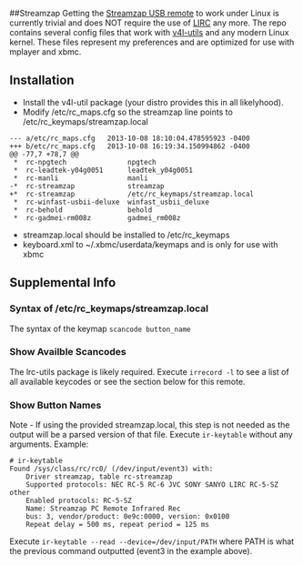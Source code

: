 ##Streamzap
Getting the [Streamzap USB remote](http://www.amazon.com/Streamzap-USBIR2-PC-Remote-Control/dp/B00008XETO) to work under Linux is currently trivial and does NOT require the use of [LIRC](http://www.lirc.org) any more.  The repo contains several config files that work with [v4l-utils](http://git.linuxtv.org/v4l-utils.git) and any modern Linux kernel.  These files represent my preferences and are optimized for use with mplayer and xbmc.

## Installation
* Install the v4l-util package (your distro provides this in all likelyhood).
* Modify /etc/rc_maps.cfg so the streamzap line points to /etc/rc_keymaps/streamzap.local
```
--- a/etc/rc_maps.cfg	2013-10-08 18:10:04.478595923 -0400
+++ b/etc/rc_maps.cfg	2013-10-08 16:19:34.150994862 -0400
@@ -77,7 +78,7 @@
 *	rc-npgtech               npgtech
 *	rc-leadtek-y04g0051      leadtek_y04g0051
 *	rc-manli                 manli
-*	rc-streamzap             streamzap
+*	rc-streamzap             /etc/rc_keymaps/streamzap.local
 *	rc-winfast-usbii-deluxe  winfast_usbii_deluxe
 *	rc-behold                behold
 *	rc-gadmei-rm008z         gadmei_rm008z
```

* streamzap.local should be installed to /etc/rc_keymaps
* keyboard.xml to ~/.xbmc/userdata/keymaps and is only for use with xbmc

## Supplemental Info
### Syntax of /etc/rc_keymaps/streamzap.local
The syntax of the keymap `scancode button_name`

### Show Availble Scancodes
The lrc-utils package is likely required.  Execute `irrecord -l` to see a list of all available keycodes or see the section below for this remote.

### Show Button Names
Note - If using the provided streamzap.local, this step is not needed as the output will be a parsed version of that file.
Execute `ir-keytable` without any arguments.  Example:
```
# ir-keytable
Found /sys/class/rc/rc0/ (/dev/input/event3) with:
	Driver streamzap, table rc-streamzap
	Supported protocols: NEC RC-5 RC-6 JVC SONY SANYO LIRC RC-5-SZ other
	Enabled protocols: RC-5-SZ
	Name: Streamzap PC Remote Infrared Rec
	bus: 3, vendor/product: 0e9c:0000, version: 0x0100
	Repeat delay = 500 ms, repeat period = 125 ms
```

Execute `ir-keytable --read --device=/dev/input/PATH` where PATH is what the previous command outputted (event3 in the example above).
